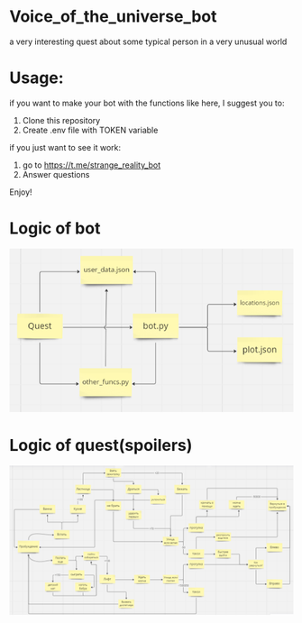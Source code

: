 # Voice_of_the_universe_bot
a very interesting quest about some typical person in a very unusual world
# Usage:
if you want to make your bot with the functions like here, I suggest you to:
 1. Clone this repository
 2. Create .env file with TOKEN variable

if you just want to see it work:
 1. go to https://t.me/strange_reality_bot
 2. Answer questions

Enjoy!
# Logic of bot
![](https://github.com/NikkyBricky/Voice_of_the_universe_bot/blob/main/bot_logic.png)
# Logic of quest(spoilers)
![](https://github.com/NikkyBricky/Voice_of_the_universe_bot/blob/main/quest_logic.png)
